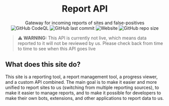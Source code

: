 <h1 align=center>Report API</h1>
<p align=center>
  Gateway for incoming reports of sites and false-positives<br>
  <img alt="GitHub CodeQL" src="https://github.com/StopModReposts/Report-API/actions/workflows/codeql-analysis.yml/badge.svg">
  <img alt="GitHub last commit" src="https://img.shields.io/github/last-commit/StopModReposts/Report-API">
  <img alt="Website" src="https://img.shields.io/website?url=https%3A%2F%2Freport.stopmodreposts.org%2F">
  <img alt="GitHub repo size" src="https://img.shields.io/github/repo-size/StopModReposts/Report-API">
</p>

> ⚠️ **WARNING:** This API is currently not live, which means data reported to it will not be reviewed by us. Please check back from time to time to see when this API goes live

## What does this site do?
This site is a reporting tool, a report management tool, a progress viewer, and a custom API combined. The main goal is to make it easier and more unified to report sites to us (switching from multiple reporting sources), to make it easier to manage reports, and to make it possible for developers to make their own bots, extensions, and other applications to report data to us.
